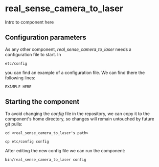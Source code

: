 # real_sense_camera_to_laser
Intro to component here


## Configuration parameters
As any other component, *real_sense_camera_to_laser* needs a configuration file to start. In
```
etc/config
```
you can find an example of a configuration file. We can find there the following lines:
```
EXAMPLE HERE
```

## Starting the component
To avoid changing the *config* file in the repository, we can copy it to the component's home directory, so changes will remain untouched by future git pulls:

```
cd <real_sense_camera_to_laser's path> 
```
```
cp etc/config config
```

After editing the new config file we can run the component:

```
bin/real_sense_camera_to_laser config
```
